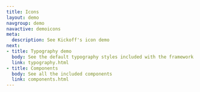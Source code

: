 ```yaml
---
title: Icons
layout: demo
navgroup: demo
navactive: demoicons
meta:
  description: See Kickoff's icon demo
next:
- title: Typography demo
  body: See the default typography styles included with the framework
  link: typography.html
- title: Components
  body: See all the included components
  link: components.html
---
```


